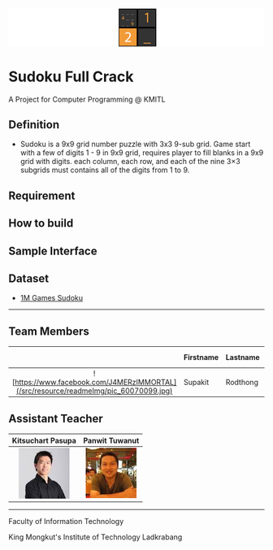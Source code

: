 ![](/src/resource/readmeImg/banner.png)

# Sudoku Full Crack
A Project for Computer Programming @ KMITL

## Definition
* Sudoku is a 9x9 grid number puzzle with 3x3 9-sub grid. Game start with a few of digits 1 - 9 in 9x9 grid,
requires player to fill blanks in a 9x9 grid with digits. each column, each row, and each of the nine 3×3 subgrids must contains all of the digits from 1 to 9.

## Requirement

## How to build

## Sample Interface

## Dataset
* [1M Games Sudoku](https://www.kaggle.com/bryanpark/sudoku)

---

## Team Members
|  |Firstname|Lastname|GitHub Username|Student ID|
|:-:|--|------|---------------|---------|
|![https://www.facebook.com/J4MERzIMMORTAL](/src/resource/readmeImg/pic_60070099.jpg)|Supakit|Rodthong|[@KurokoChu](https://github.com/KurokoChu)|60070099|

## Assistant Teacher
|Kitsuchart Pasupa|Panwit Tuwanut|
|:-:|:-:|
|![](/src/resource/readmeImg/pic_Oung.png)|![](/src/resource/readmeImg/pic_Panwit.png)|

---

Faculty of Information Technology

King Mongkut's Institute of Technology Ladkrabang
